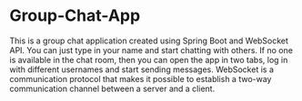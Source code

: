 # Group-Chat-App

This is a group chat application created using Spring Boot and WebSocket API.
You can just type in your name and start chatting with others. If no one is available
in the chat room, then you can open the app in two tabs, log in with different
usernames and start sending messages.
WebSocket is a communication protocol that makes it possible to establish a two-way communication channel between a server and a client.
